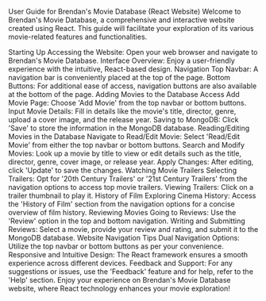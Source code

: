 User Guide for Brendan's Movie Database (React Website)
Welcome to Brendan's Movie Database, a comprehensive and interactive website created using React. This guide will facilitate your exploration of its various movie-related features and functionalities.

Starting Up
Accessing the Website: Open your web browser and navigate to Brendan's Movie Database.
Interface Overview: Enjoy a user-friendly experience with the intuitive, React-based design.
Navigation
Top Navbar: A navigation bar is conveniently placed at the top of the page.
Bottom Buttons: For additional ease of access, navigation buttons are also available at the bottom of the page.
Adding Movies to the Database
Access Add Movie Page: Choose 'Add Movie' from the top navbar or bottom buttons.
Input Movie Details: Fill in details like the movie's title, director, genre, upload a cover image, and the release year.
Saving to MongoDB: Click 'Save' to store the information in the MongoDB database.
Reading/Editing Movies in the Database
Navigate to Read/Edit Movie: Select 'Read/Edit Movie' from either the top navbar or bottom buttons.
Search and Modify Movies: Look up a movie by title to view or edit details such as the title, director, genre, cover image, or release year.
Apply Changes: After editing, click 'Update' to save the changes.
Watching Movie Trailers
Selecting Trailers: Opt for '20th Century Trailers' or '21st Century Trailers' from the navigation options to access top movie trailers.
Viewing Trailers: Click on a trailer thumbnail to play it.
History of Film
Exploring Cinema History: Access the 'History of Film' section from the navigation options for a concise overview of film history.
Reviewing Movies
Going to Reviews: Use the 'Review' option in the top and bottom navigation.
Writing and Submitting Reviews: Select a movie, provide your review and rating, and submit it to the MongoDB database.
Website Navigation Tips
Dual Navigation Options: Utilize the top navbar or bottom buttons as per your convenience.
Responsive and Intuitive Design: The React framework ensures a smooth experience across different devices.
Feedback and Support: For any suggestions or issues, use the 'Feedback' feature and for help, refer to the 'Help' section.
Enjoy your experience on Brendan's Movie Database website, where React technology enhances your movie exploration!
